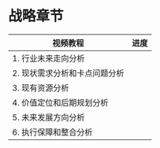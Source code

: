 # 战略章节

| 视频教程                      | 进度 |
| ----------------------------- | ---- |
| 1. 行业未来走向分析           |      |
| 2. 现状需求分析和卡点问题分析 |      |
| 3. 现有资源分析               |      |
| 4. 价值定位和后期规划分析     |      |
| 5. 未来发展方向分析           |      |
| 6. 执行保障和整合分析         |      |

